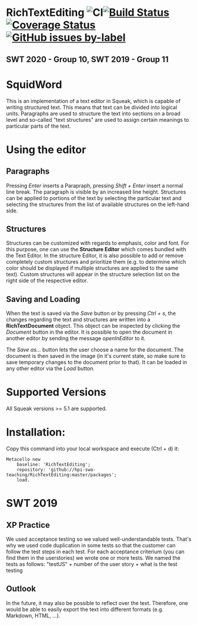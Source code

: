 # RichTextEditing ![CI](https://github.com/hpi-swa-teaching/RichTextEditing/workflows/CI/badge.svg?branch=dev)[![Build Status](https://travis-ci.org/hpi-swa-teaching/RichTextEditing.svg?branch=dev)](https://travis-ci.org/hpi-swa-teaching/RichTextEditing)[![Coverage Status](https://coveralls.io/repos/github/hpi-swa-teaching/RichTextEditing/badge.svg?branch=dev)](https://coveralls.io/github/hpi-swa-teaching/RichTextEditing?branch=dev) [![GitHub issues by-label](https://img.shields.io/github/issues/badges/shields/user%20story)](https://github.com/hpi-swa-teaching/RichTextEditing/issues?q=is%3Aissue+is%3Aopen+label%3A%22user+story%22)
## SWT 2020 - Group 10, SWT 2019 - Group 11
# SquidWord
This is an implementation of a text editor in Squeak, which is capable of writing structured text. This means that text can be divided into logical units. Paragraphs are used to structure the text into sections on a broad level and so-called "text structures" are used to assign certain meanings to particular parts of the text.

# Using the editor
## Paragraphs
Pressing *Enter* inserts a Parapraph, pressing *Shift + Enter* insert a normal line break. The paragraph is visible by an increased line height.
Structures can be applied to portions of the text by selecting the particular text and selecting the structures from the list of available structures on the left-hand side.

## Structures
Structures can be customized with regards to emphasis, color and font. For this purpose, one can use the **Structure Editor** which comes bundled with the Text Editor. In the structure Editor, it is also possible to add or remove completely custom structures and prioritize them (e.g. to determine which color should be displayed if multiple structures are applied to the same text). Custom structures will appear in the structure selection list on the right side of the respective editor.

## Saving and Loading
When the text is saved via the *Save* button or by pressing *Ctrl + s*, the changes regarding the text and structures are written into a **RichTextDocument** object. This object can be inspected by clicking the *Document* button in the editor. It is possible to open the document in another editor by sending the message *openInEditor* to it.

The *Save as...* button lets the user choose a name for the document. The document is then saved in the image (in it's current state, so make sure to save temporary changes to the document prior to that). It can be loaded in any other editor via the *Load* button.


# Supported Versions
All Squeak versions >= 5.1 are supported.

# Installation:
Copy this command into your local workspace and execute (Ctrl + d) it:  
``` Smalltalk
Metacello new
	baseline: 'RichTextEditing';
	repository: 'github://hpi-swa-teaching/RichTextEditing:master/packages';
	load.
```

# SWT 2019
## XP Practice
We used acceptance testing so we valued well-understandable tests. That's why we used code duplication in some tests so that the customer can follow the test steps in each test. For each acceptance criterium (you can find them in the userstories) we  wrote one or more tests. We named the tests as follows: "testUS" + number of the user story + what is the test testing

## Outlook
In the future, it may also be possible to reflect over the text. Therefore, one would be able to easily export the text into different formats (e.g. Markdown, HTML, ...).
